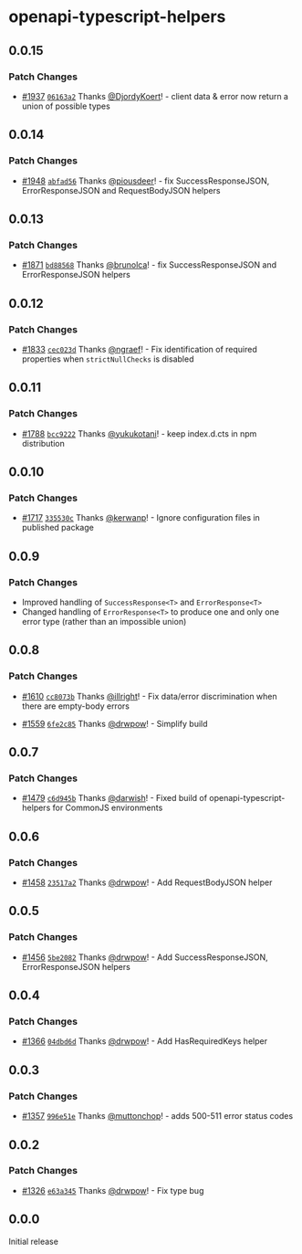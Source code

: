 # openapi-typescript-helpers

## 0.0.15

### Patch Changes

- [#1937](https://github.com/openapi-ts/openapi-typescript/pull/1937) [`06163a2`](https://github.com/openapi-ts/openapi-typescript/commit/06163a2030eaf8d0579f624d86481e1205aef396) Thanks [@DjordyKoert](https://github.com/DjordyKoert)! - client data & error now return a union of possible types

## 0.0.14

### Patch Changes

- [#1948](https://github.com/openapi-ts/openapi-typescript/pull/1948) [`abfad56`](https://github.com/openapi-ts/openapi-typescript/commit/abfad5659183f95f705598dc52ae2dfe7a18ec04) Thanks [@piousdeer](https://github.com/piousdeer)! - fix SuccessResponseJSON, ErrorResponseJSON and RequestBodyJSON helpers

## 0.0.13

### Patch Changes

- [#1871](https://github.com/openapi-ts/openapi-typescript/pull/1871) [`bd88568`](https://github.com/openapi-ts/openapi-typescript/commit/bd8856854eaaf213b96d04b9eb130db1695bb1f1) Thanks [@brunolca](https://github.com/brunolca)! - fix SuccessResponseJSON and ErrorResponseJSON helpers

## 0.0.12

### Patch Changes

- [#1833](https://github.com/openapi-ts/openapi-typescript/pull/1833) [`cec023d`](https://github.com/openapi-ts/openapi-typescript/commit/cec023d3461c79ca355a88366949d0f6382e4e2a) Thanks [@ngraef](https://github.com/ngraef)! - Fix identification of required properties when `strictNullChecks` is disabled

## 0.0.11

### Patch Changes

- [#1788](https://github.com/openapi-ts/openapi-typescript/pull/1788) [`bcc9222`](https://github.com/openapi-ts/openapi-typescript/commit/bcc92223c83ba074316e17534a173fee8da9cd41) Thanks [@yukukotani](https://github.com/yukukotani)! - keep index.d.cts in npm distribution

## 0.0.10

### Patch Changes

- [#1717](https://github.com/openapi-ts/openapi-typescript/pull/1717) [`335530c`](https://github.com/openapi-ts/openapi-typescript/commit/335530c4f8f966d0154f19504585c462f5f5a409) Thanks [@kerwanp](https://github.com/kerwanp)! - Ignore configuration files in published package

## 0.0.9

### Patch Changes

- Improved handling of `SuccessResponse<T>` and `ErrorResponse<T>`
- Changed handling of `ErrorResponse<T>` to produce one and only one error type (rather than an impossible union)

## 0.0.8

### Patch Changes

- [#1610](https://github.com/openapi-ts/openapi-typescript/pull/1610) [`cc8073b`](https://github.com/openapi-ts/openapi-typescript/commit/cc8073b3ee42e7aaa546a9c6a0553c300d8882de) Thanks [@illright](https://github.com/illright)! - Fix data/error discrimination when there are empty-body errors

- [#1559](https://github.com/openapi-ts/openapi-typescript/pull/1559) [`6fe2c85`](https://github.com/openapi-ts/openapi-typescript/commit/6fe2c856331e910b9c8376fc151d63028dcfba11) Thanks [@drwpow](https://github.com/drwpow)! - Simplify build

## 0.0.7

### Patch Changes

- [#1479](https://github.com/openapi-ts/openapi-typescript/pull/1479) [`c6d945b`](https://github.com/openapi-ts/openapi-typescript/commit/c6d945be717bb3999178fb3a77292e41e1b7ab80) Thanks [@darwish](https://github.com/darwish)! - Fixed build of openapi-typescript-helpers for CommonJS environments

## 0.0.6

### Patch Changes

- [#1458](https://github.com/openapi-ts/openapi-typescript/pull/1458) [`23517a2`](https://github.com/openapi-ts/openapi-typescript/commit/23517a2c2ab94d49085391130cd7d11f4da33cfb) Thanks [@drwpow](https://github.com/drwpow)! - Add RequestBodyJSON helper

## 0.0.5

### Patch Changes

- [#1456](https://github.com/openapi-ts/openapi-typescript/pull/1456) [`5be2082`](https://github.com/openapi-ts/openapi-typescript/commit/5be20827334c60e53222445561b9cfc526f4f6a9) Thanks [@drwpow](https://github.com/drwpow)! - Add SuccessResponseJSON, ErrorResponseJSON helpers

## 0.0.4

### Patch Changes

- [#1366](https://github.com/openapi-ts/openapi-typescript/pull/1366) [`04dbd6d`](https://github.com/openapi-ts/openapi-typescript/commit/04dbd6d84fffd1d88300421bae25e946f1c303da) Thanks [@drwpow](https://github.com/drwpow)! - Add HasRequiredKeys<T> helper

## 0.0.3

### Patch Changes

- [#1357](https://github.com/openapi-ts/openapi-typescript/pull/1357) [`996e51e`](https://github.com/openapi-ts/openapi-typescript/commit/996e51e9b475f4818af77301ed5c0ab458736cb9) Thanks [@muttonchop](https://github.com/muttonchop)! - adds 500-511 error status codes

## 0.0.2

### Patch Changes

- [#1326](https://github.com/openapi-ts/openapi-typescript/pull/1326) [`e63a345`](https://github.com/openapi-ts/openapi-typescript/commit/e63a34561c8137c4cfdef858a2272be32960ca4f) Thanks [@drwpow](https://github.com/drwpow)! - Fix type bug

## 0.0.0

Initial release

